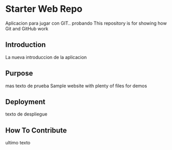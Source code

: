  # Starter Web Repo

 Aplicacion para jugar con GIT.. probando
This repository is for showing how Git and GitHub work

## Introduction
La nueva introduccion de la aplicacion

## Purpose

mas texto de prueba
Sample website with plenty of files for demos

## Deployment
texto de despliegue

## How To Contribute
ultimo texto